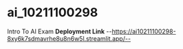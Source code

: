 # ai_10211100298
Intro To AI Exam
**Deployment Link** --https://ai10211100298-8xy6k7sdmavrhe8u8n6w5l.streamlit.app/-- 
